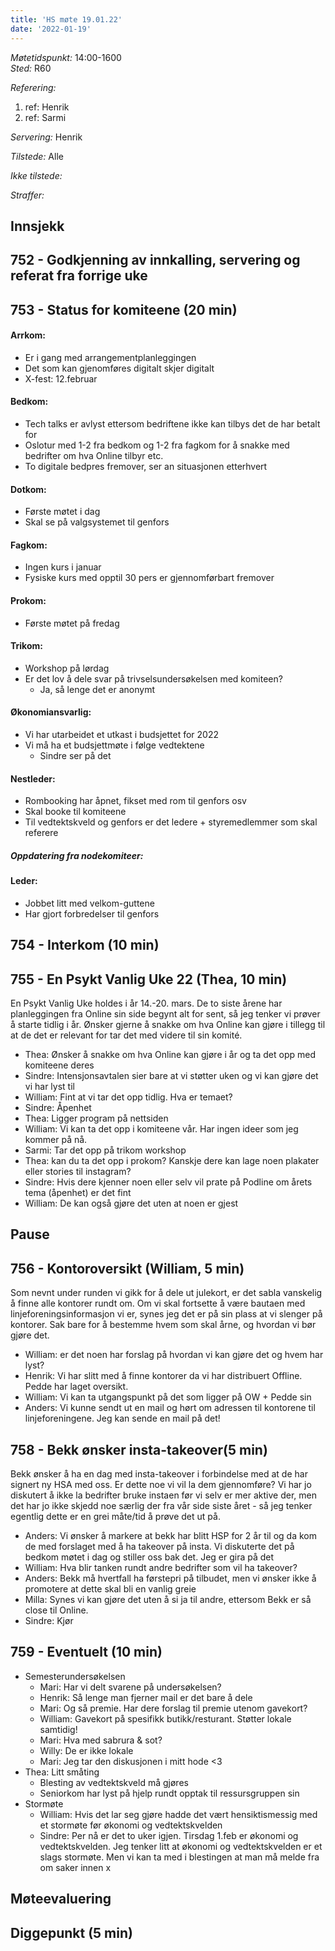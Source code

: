 ```yaml
---
title: 'HS møte 19.01.22'
date: '2022-01-19'
---
```


*Møtetidspunkt:* 14:00-1600  
*Sted:* R60  

*Referering:*  
  1. ref: Henrik  
  2. ref: Sarmi  

*Servering:* Henrik  

*Tilstede:*  Alle

*Ikke tilstede:*  

*Straffer:*  

## Innsjekk  

## 752 - Godkjenning av innkalling, servering og referat fra forrige uke  

## 753 - Status for komiteene (20 min)  

#### Arrkom:  
- Er i gang med arrangementplanleggingen
- Det som kan gjenomføres digitalt skjer digitalt
- X-fest: 12.februar

#### Bedkom:  
- Tech talks er avlyst ettersom bedriftene ikke kan tilbys det de har betalt for
- Oslotur med 1-2 fra bedkom og 1-2 fra fagkom for å snakke med bedrifter om hva Online tilbyr etc.
- To digitale bedpres fremover, ser an situasjonen etterhvert

#### Dotkom:  
- Første møtet i dag
- Skal se på valgsystemet til genfors

#### Fagkom:  
- Ingen kurs i januar
- Fysiske kurs med opptil 30 pers er gjennomførbart fremover

#### Prokom:  
- Første møtet på fredag

#### Trikom:  
- Workshop på lørdag
- Er det lov å dele svar på trivselsundersøkelsen med komiteen?
    - Ja, så lenge det er anonymt

#### Økonomiansvarlig:  
- Vi har utarbeidet et utkast i budsjettet for 2022
- Vi må ha et budsjettmøte i følge vedtektene
    - Sindre ser på det

#### Nestleder:  
- Rombooking har åpnet, fikset med rom til genfors osv
- Skal booke til komiteene
- Til vedtektskveld og genfors er det ledere + styremedlemmer som skal referere

##### Oppdatering fra nodekomiteer:


#### Leder:  
- Jobbet litt med velkom-guttene
- Har gjort forbredelser til genfors

## 754 - Interkom (10 min)  

## 755 - En Psykt Vanlig Uke 22 (Thea, 10  min)  
En Psykt Vanlig Uke holdes i år 14.-20. mars. De to siste årene har planleggingen fra Online sin side begynt alt for sent, så jeg tenker vi prøver å starte tidlig i år. Ønsker gjerne å snakke om hva Online kan gjøre i tillegg til at de det er relevant for tar det med videre til sin komité.  

- Thea: Ønsker å snakke om hva Online kan gjøre i år og ta det opp med komiteene deres
- Sindre: Intensjonsavtalen sier bare at vi støtter uken og vi kan gjøre det vi har lyst til
- William: Fint at vi tar det opp tidlig. Hva er temaet?
- Sindre: Åpenhet
- Thea: Ligger program på nettsiden 
- William: Vi kan ta det opp i komiteene vår. Har ingen ideer som jeg kommer på nå.
- Sarmi: Tar det opp på trikom workshop
- Thea: kan du ta det opp i prokom? Kanskje dere kan lage noen plakater eller stories til instagram?
- Sindre: Hvis dere kjenner noen eller selv vil prate på Podline om årets tema (åpenhet) er det fint
- William: De kan også gjøre det uten at noen er gjest

## Pause

## 756 - Kontoroversikt (William, 5 min)  
Som nevnt under runden vi gikk for å dele ut julekort, er det sabla vanskelig å finne alle kontorer rundt om. Om vi skal fortsette å være bautaen med linjeforeningsinformasjon vi er, synes jeg det er på sin plass at vi slenger på kontorer. Sak bare for å bestemme hvem som skal årne, og hvordan vi bør gjøre det.  

- William: er det noen har forslag på hvordan vi kan gjøre det og hvem har lyst?
- Henrik: Vi har slitt med å finne kontorer da vi har distribuert Offline. Pedde har laget oversikt. 
- William: Vi kan ta utgangspunkt på det som ligger på OW + Pedde sin
- Anders: Vi kunne sendt ut en mail og hørt om adressen til kontorene til linjeforeningene. Jeg kan sende en mail på det!

## 758 - Bekk ønsker insta-takeover(5 min)  
Bekk ønsker å ha en dag med insta-takeover i forbindelse med at de har signert ny HSA med oss. Er dette noe vi vil la dem gjennomføre? Vi har jo diskutert å  ikke la bedrifter bruke instaen før vi selv er mer aktive der, men det har jo ikke skjedd noe særlig der fra vår side siste året - så jeg tenker egentlig dette er en grei måte/tid å prøve det ut på.

- Anders: Vi ønsker å markere at bekk har blitt HSP for 2 år til og da kom de med forslaget med å ha takeover på insta. Vi diskuterte det på bedkom møtet i dag og stiller oss bak det. Jeg er gira på det
- William: Hva blir tanken rundt andre bedrifter som vil ha takeover?
- Anders: Bekk må hvertfall ha førstepri på tilbudet, men vi ønsker ikke å promotere at dette skal bli en vanlig greie
- Milla: Synes vi kan gjøre det uten å si ja til andre, ettersom Bekk er så close til Online.
- Sindre: Kjør
## 759 - Eventuelt (10 min)  
- Semesterundersøkelsen
    - Mari: Har vi delt svarene på undersøkelsen?
    - Henrik: Så lenge man fjerner mail er det bare å dele
    - Mari: Og så premie. Har dere forslag til premie utenom gavekort?
    - William: Gavekort på spesifikk butikk/resturant. Støtter lokale samtidig!
    - Mari: Hva med sabrura & sot?
    - Willy: De er ikke lokale
    - Mari: Jeg tar den diskusjonen i mitt hode <3
- Thea: Litt småting 
    - Blesting av vedtektskveld må gjøres
    - Seniorkom har lyst på hjelp rundt opptak til ressursgruppen sin
- Stormøte
    - William: Hvis det lar seg gjøre hadde det vært hensiktismessig med et stormøte før økonomi og vedtektskvelden
    - Sindre: Per nå er det to uker igjen. Tirsdag 1.feb er økonomi og vedtektskvelden. Jeg tenker litt at økonomi og vedtektskvelden er et slags stormøte. Men vi kan ta med i blestingen at man må melde fra om saker innen x 

## Møteevaluering  

## Diggepunkt (5 min)